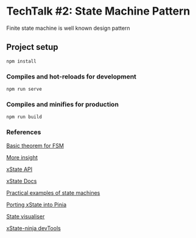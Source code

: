 # TechTalk #2: State Machine Pattern

Finite state machine is well known design pattern 

## Project setup
```
npm install
```

### Compiles and hot-reloads for development
```
npm run serve
```

### Compiles and minifies for production
```
npm run build
```

### References
[Basic theorem for FSM](https://brilliant.org/wiki/finite-state-machines/)

[More insight](https://refactoring.guru/design-patterns/state)

[xState API](https://paka.dev/npm/xstate@4.35.0/api)

[xState Docs](https://xstate.js.org/docs/)

[Practical examples of state machines](https://xstate-catalogue.com/)

[Porting xState into Pinia](https://www.npmjs.com/package/pinia-xstate?activeTab=readme)

[State visualiser](https://stately.ai/)

[xState-ninja devTools](https://chrome.google.com/webstore/detail/xstate-ninja/cogeldipmkjdfjgjkghlmhehejpmcfif)